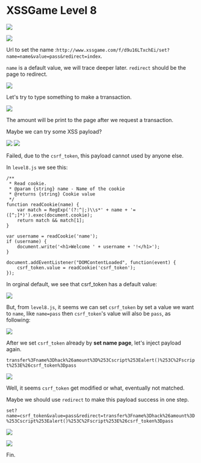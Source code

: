 # **XSSGame Level 8**

![](https://i.imgur.com/2oAI7Qx.png)

![](https://i.imgur.com/ywew8xa.png)

Url to set the name :`http://www.xssgame.com/f/d9u16LTxchEi/set?name=name&value=pass&redirect=index`.

`name` is a default value, we will trace deeper later. `redirect` should be the page to redirect.

![](https://i.imgur.com/jCqCEJM.png)

Let's try to type something to make a trransaction.

![](https://i.imgur.com/TiwPGme.png)

The amount will be print to the page after we request a transaction.

Maybe we can try some XSS payload?

![](https://i.imgur.com/7CPiPPx.png)
![](https://i.imgur.com/NlerWdv.png)

Failed, due to the `csrf_token`, this payload cannot used by anyone else.

In `level8.js` we see this:

```
/**
 * Read cookie.
 * @param {string} name - Name of the cookie
 * @returns {string} Cookie value
 */
function readCookie(name) {
    var match = RegExp('(?:^|;)\\s*' + name + '=([^;]*)').exec(document.cookie);
    return match && match[1];
}

var username = readCookie('name');
if (username) {
    document.write('<h1>Welcome ' + username + '!</h1>');
}

document.addEventListener("DOMContentLoaded", function(event) {
    csrf_token.value = readCookie('csrf_token');
});
```

In orginal default, we see that csrf_token has a default value:

![](https://i.imgur.com/H2mdbTt.png)

But, from `level8.js`, it seems we can set `csrf_token` by set a value we want to `name`, like `name=pass` then `csrf_token`'s value will also be `pass`, as following:

![](https://i.imgur.com/fsVV61G.png)

After we set `csrf_token` already by **set name page**, let's inject payload again.

`transfer%3Fname%3Dhack%26amount%3D%253Cscript%253Ealert()%253C%2Fscript%253E%26csrf_token%3Dpass`

![](https://i.imgur.com/YMldTdN.png)

Well, it seems `csrf_token` get modified or what, eventually not matched.

Maybe we should use `redirect` to make this payload success in one step.

`set?name=csrf_token&value=pass&redirect=transfer%3Fname%3Dhack%26amount%3D%253Cscript%253Ealert()%253C%2Fscript%253E%26csrf_token%3Dpass`

![](https://i.imgur.com/KWgnvAF.png)

![](https://i.imgur.com/xAt6kDt.png)

Fin.